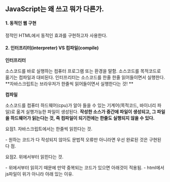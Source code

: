 ##  JavaScript는 왜 쓰고 뭐가 다른가.


#### 1. 동적인 웹 구현
정적인 HTML에서 동적인 효과를 구현하고자 사용한다.




#### 2. 인터프리터(interpreter) VS 컴파일(compile)

**인터프리터**

소스코드를 바로 실행하는 컴퓨터 프로그램 또는 환경을 말함.
소스코드를 목적코드로 옮기는 컴파일과 대비된다.
인터프리터는 소스코드를 한줄 한줄 읽어들이면서 실행한다.
**자바스크립트는 브라우저가 한줄씩 읽어들이면서 실행한다는 것! **



**컴파일**

소스코드를 컴퓨터 하드웨어(cpu)가 알아 들을 수 있는 기계어(목적코드, 바이너리 파일)로 옮겨 실행가능한 파일이 생성된다.
**작성한 소스가 중간에  파일이 생성되고, 그 파일을 하드웨어가 읽는다는 것, 즉 컴파일이 되기전에는 한줄도 실행되지 않을 수 있다.**



요점1. 자바스크립트에서는 한줄씩 읽힌다는 것.

\- 원하는 코드가 다 작성되지 않아도  문법적 오류만 아니라면 우선 완료된 것은 구현된다 점.



요점2. 위에서부터 읽힌다는 것.

\- 위에서부터 읽히기 때문에 만약 중복되는 코드가 있으면 아래것이 적용됨.
\- html에서 js파일이 위가 아니라 아래 있는 이유.